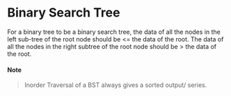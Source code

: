 # Binary Search Tree
For a binary tree to be a binary search tree, the data of all the nodes in the left sub-tree of the root node should be <= the data of the root. The data of all the nodes in the right subtree of the root node should be > the data of the root.

#### Note
> Inorder Traversal of a BST always gives a sorted output/ series.